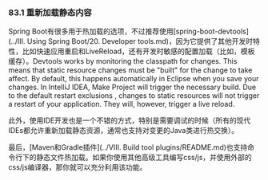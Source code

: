 ### 83.1 重新加载静态内容

Spring Boot有很多用于热加载的选项，不过推荐使用[spring-boot-devtools](../III. Using Spring Boot/20. Developer tools.md)，因为它提供了其他开发时特性，比如快速应用重启和LiveReload，还有开发时敏感的配置加载（比如，模板缓存）。Devtools works by monitoring the classpath for changes. This means that static resource changes must be "built" for the change to take affect. By default, this happens automatically in Eclipse when you save your changes. In IntelliJ IDEA, Make Project will trigger the necessary build. Due to the default restart exclusions , changes to static resources will not trigger a restart of your application. They will, however, trigger a live reload.

此外，使用IDE开发也是一个不错的方式，特别是需要调试的时候（所有的现代IDEs都允许重新加载静态资源，通常也支持对变更的Java类进行热交换）。

最后，[Maven和Gradle插件](../VIII. Build tool plugins/README.md)也支持命令行下的静态文件热加载。如果你使用其他高级工具编写css/js，并使用外部的css/js编译器，那你就可以充分利用该功能。
